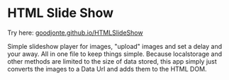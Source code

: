 # HTML Slide Show
Try here: [goodjonte.github.io/HTMLSlideShow](https://goodjonte.github.io/HTMLSlideShow)

Simple slideshow player for images, "upload" images and set a delay and your away. 
All in one file to keep things simple.
Because localstorage and other methods are limited to the size of data stored, this app simply just converts the images to a Data Url and adds them to the HTML DOM.

